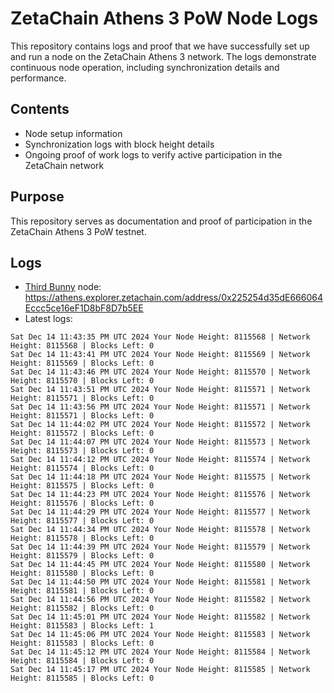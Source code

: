 # ZetaChain Athens 3 PoW Node Logs
This repository contains logs and proof that we have successfully set up and run a node on the ZetaChain Athens 3 network. The logs demonstrate continuous node operation, including synchronization details and performance.

## Contents
- Node setup information
- Synchronization logs with block height details
- Ongoing proof of work logs to verify active participation in the ZetaChain network

## Purpose
This repository serves as documentation and proof of participation in the ZetaChain Athens 3 PoW testnet.

## Logs

- [Third Bunny](https://thirdbunny.xyz/) node: https://athens.explorer.zetachain.com/address/0x225254d35dE666064Eccc5ce16eF1D8bF8D7b5EE
- Latest logs:
```
Sat Dec 14 11:43:35 PM UTC 2024 Your Node Height: 8115568 | Network Height: 8115568 | Blocks Left: 0
Sat Dec 14 11:43:41 PM UTC 2024 Your Node Height: 8115569 | Network Height: 8115569 | Blocks Left: 0
Sat Dec 14 11:43:46 PM UTC 2024 Your Node Height: 8115570 | Network Height: 8115570 | Blocks Left: 0
Sat Dec 14 11:43:51 PM UTC 2024 Your Node Height: 8115571 | Network Height: 8115571 | Blocks Left: 0
Sat Dec 14 11:43:56 PM UTC 2024 Your Node Height: 8115571 | Network Height: 8115571 | Blocks Left: 0
Sat Dec 14 11:44:02 PM UTC 2024 Your Node Height: 8115572 | Network Height: 8115572 | Blocks Left: 0
Sat Dec 14 11:44:07 PM UTC 2024 Your Node Height: 8115573 | Network Height: 8115573 | Blocks Left: 0
Sat Dec 14 11:44:12 PM UTC 2024 Your Node Height: 8115574 | Network Height: 8115574 | Blocks Left: 0
Sat Dec 14 11:44:18 PM UTC 2024 Your Node Height: 8115575 | Network Height: 8115575 | Blocks Left: 0
Sat Dec 14 11:44:23 PM UTC 2024 Your Node Height: 8115576 | Network Height: 8115576 | Blocks Left: 0
Sat Dec 14 11:44:29 PM UTC 2024 Your Node Height: 8115577 | Network Height: 8115577 | Blocks Left: 0
Sat Dec 14 11:44:34 PM UTC 2024 Your Node Height: 8115578 | Network Height: 8115578 | Blocks Left: 0
Sat Dec 14 11:44:39 PM UTC 2024 Your Node Height: 8115579 | Network Height: 8115579 | Blocks Left: 0
Sat Dec 14 11:44:45 PM UTC 2024 Your Node Height: 8115580 | Network Height: 8115580 | Blocks Left: 0
Sat Dec 14 11:44:50 PM UTC 2024 Your Node Height: 8115581 | Network Height: 8115581 | Blocks Left: 0
Sat Dec 14 11:44:56 PM UTC 2024 Your Node Height: 8115582 | Network Height: 8115582 | Blocks Left: 0
Sat Dec 14 11:45:01 PM UTC 2024 Your Node Height: 8115582 | Network Height: 8115583 | Blocks Left: 1
Sat Dec 14 11:45:06 PM UTC 2024 Your Node Height: 8115583 | Network Height: 8115583 | Blocks Left: 0
Sat Dec 14 11:45:12 PM UTC 2024 Your Node Height: 8115584 | Network Height: 8115584 | Blocks Left: 0
Sat Dec 14 11:45:17 PM UTC 2024 Your Node Height: 8115585 | Network Height: 8115585 | Blocks Left: 0
```
